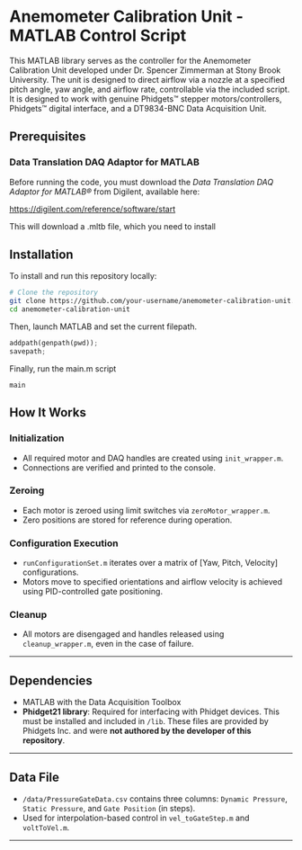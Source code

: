 # Anemometer Calibration Unit - MATLAB Control Script

This MATLAB library serves as the controller for the Anemometer Calibration Unit developed under Dr. Spencer Zimmerman at Stony Brook University. The unit is designed to direct airflow via a nozzle at a specified pitch angle, yaw angle, and airflow rate, controllable via the included script. It is designed to work with genuine Phidgets™ stepper motors/controllers, Phidgets™ digital interface, and a DT9834-BNC Data Acquisition Unit. 


## Prerequisites

### Data Translation DAQ Adaptor for MATLAB

Before running the code, you must download the *Data Translation DAQ Adaptor for MATLAB®* from Digilent, available here:

https://digilent.com/reference/software/start

This will download a .mltb file, which you need to install 

### 

## Installation

To install and run this repository locally:

```bash
# Clone the repository
git clone https://github.com/your-username/anemometer-calibration-unit.git
cd anemometer-calibration-unit
```
Then, launch MATLAB and set the current filepath.
```python
addpath(genpath(pwd));
savepath;
```
Finally, run the main.m script
```
main
```












## How It Works

### Initialization
- All required motor and DAQ handles are created using `init_wrapper.m`.
- Connections are verified and printed to the console.

### Zeroing
- Each motor is zeroed using limit switches via `zeroMotor_wrapper.m`.
- Zero positions are stored for reference during operation.

### Configuration Execution
- `runConfigurationSet.m` iterates over a matrix of [Yaw, Pitch, Velocity] configurations.
- Motors move to specified orientations and airflow velocity is achieved using PID-controlled gate positioning.

### Cleanup
- All motors are disengaged and handles released using `cleanup_wrapper.m`, even in the case of failure.

---

## Dependencies

- MATLAB with the Data Acquisition Toolbox
- **Phidget21 library**: Required for interfacing with Phidget devices. This must be installed and included in `/lib`. These files are provided by Phidgets Inc. and were **not authored by the developer of this repository**.

---

## Data File

- `/data/PressureGateData.csv` contains three columns: `Dynamic Pressure`, `Static Pressure`, and `Gate Position` (in steps).
- Used for interpolation-based control in `vel_toGateStep.m` and `voltToVel.m`.

---
